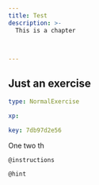 ```yaml
---
title: Test
description: >-
  This is a chapter



---
```

## Just an exercise

```yaml
type: NormalExercise

xp: 

key: 7db97d2e56
```

One two th

`@instructions`


`@hint`








